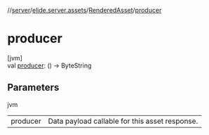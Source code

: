 //[server](../../../index.md)/[elide.server.assets](../index.md)/[RenderedAsset](index.md)/[producer](producer.md)

# producer

[jvm]\
val [producer](producer.md): () -&gt; ByteString

## Parameters

jvm

| | |
|---|---|
| producer | Data payload callable for this asset response. |
